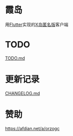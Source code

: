# 霞岛
用[Flutter](https://flutter.dev/)实现的[X岛匿名版](https://www.nmbxd.com/)客户端

# TODO
[TODO.md](TODO.md)

# 更新记录
[CHANGELOG.md](CHANGELOG.md)

# 赞助
<https://afdian.net/a/orzogc>
